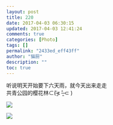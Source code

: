 ```yaml
---
layout: post
title: 220
date: 2017-04-03 06:30:15
updated: 2017-04-03 12:41:24
comments: true
categories: [Photo]
tags: []
permalink: "2433ed_eff43ff"
author: "猫厨"
description: ""
toc: true
---
```


<p>听说明天开始要下六天雨，就今天出来走走<br />共青公园的樱花林⊂(˃̶͈̀ε&nbsp;˂̶͈́&nbsp;⊂&nbsp;)</p>

![](/img/img_cVZNdzJtQk9JV2ZhTUFEdzV4NUFGeE0wOFB3TmZhZWNkcDk3cjlFWDIyRWQzcVZ3d3ptV3RnPT0.jpg)

![](https://nos.netease.com/imglf1/img/cVZNdzJtQk9JV2VCanVuc2lDeUZyUmRuR0EwVDlrdUhST1piSFp0aXRQWittcHl2MmYyNVV3PT0.jpg)